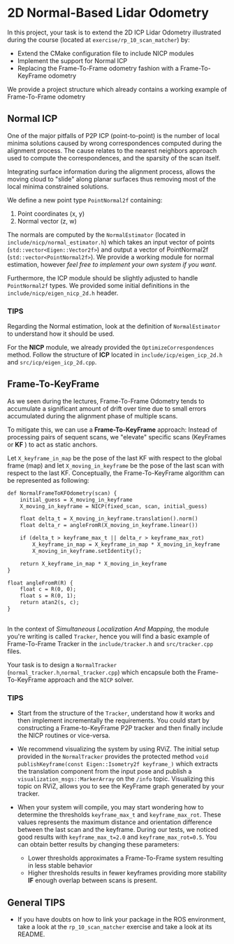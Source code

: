 # 2D Normal-Based Lidar Odometry
In this project, your task is to extend the 2D ICP Lidar Odometry illustrated during the course (located at `exercise/rp_10_scan_matcher`) by:

-   Extend the CMake configuration file to include NICP modules
-   Implement the support for Normal ICP
-   Replacing the Frame-To-Frame odometry fashion with a Frame-To-KeyFrame odometry

We provide a project structure which already contains a working example of Frame-To-Frame odometry 

## Normal ICP
One of the major pitfalls of P2P ICP (point-to-point) is the number of local minima solutions caused by wrong correspondences computed during the alignment process. The cause relates to the nearest neighbors approach used to compute the correspondences, and the sparsity of the scan itself.

Integrating surface information during the alignment process, allows the moving cloud to "slide" along planar surfaces thus removing most of the local minima constrained solutions.

We define a new point type `PointNormal2f` containing:
1. Point coordinates (x, y)
2. Normal vector (z, w)

The normals are computed by the `NormalEstimator` (located in `include/nicp/normal_estimator.h`) which takes an input vector of points (`std::vector<Eigen::Vector2f>`) and output a vector of PointNormal2f (`std::vector<PointNormal2f>`). We provide a working module for normal estimation, however _feel free to implement your own system if you want_.

Furthermore, the ICP module should be slightly adjusted to handle `PointNormal2f` types. We provided some initial definitions in the `include/nicp/eigen_nicp_2d.h` header.

### TIPS
Regarding the Normal estimation, look at the definition of `NormalEstimator` to understand how it should be used.

For the __NICP__ module, we already provided the `OptimizeCorrespondences` method. Follow the structure of __ICP__ located in `include/icp/eigen_icp_2d.h` and `src/icp/eigen_icp_2d.cpp`.

## Frame-To-KeyFrame
As we seen during the lectures, Frame-To-Frame Odometry tends to accumulate a significant amount of drift over time due to small errors accumulated during the alignment phase of multiple scans.

To mitigate this, we can use a __Frame-To-KeyFrame__ approach: Instead of processing pairs of sequent scans, we "elevate" specific scans (KeyFrames or __KF__ ) to act as static anchors.

Let `X_keyframe_in_map` be the pose of the last KF with respect to the global frame (map) and let `X_moving_in_keyframe` be the pose of the last scan with respect to the last KF.
Conceptually, the Frame-To-KeyFrame algorithm can be represented as following:

```txt
def NormalFrameToKFOdometry(scan) {
    initial_guess = X_moving_in_keyframe
    X_moving_in_keyframe = NICP(fixed_scan, scan, initial_guess)

    float delta_t = X_moving_in_keyframe.translation().norm()
    float delta_r = angleFromR(X_moving_in_keyframe.linear())

    if (delta_t > keyframe_max_t || delta_r > keyframe_max_rot)
        X_keyframe_in_map = X_keyframe_in_map * X_moving_in_keyframe
        X_moving_in_keyframe.setIdentity();

    return X_keyframe_in_map * X_moving_in_keyframe
}

float angleFromR(R) {
    float c = R(0, 0);
    float s = R(0, 1);
    return atan2(s, c);
}
    
```

In the context of _Simultaneous Localization And Mapping_, the module you're writing is called `Tracker`, hence you will find a basic example of Frame-To-Frame Tracker in the `include/tracker.h` and `src/tracker.cpp` files.

Your task is to design a `NormalTracker` (`normal_tracker.h`,`normal_tracker.cpp`) which encapsule both the Frame-To-KeyFrame approach and the `NICP` solver.

### TIPS

- Start from the structure of the `Tracker`, understand how it works and then implement incrementally the requirements. You could start by constructing a Frame-to-KeyFrame P2P tracker and then finally include the NICP routines or vice-versa.

- We recommend visualizing the system by using RViZ. The initial setup provided in the `NormalTracker` provides the protected method `void publishKeyframe(const Eigen::Isometry2f keyframe_)` which extracts the translation component from the input pose and publish a `visualization_msgs::MarkerArray` on the `/info` topic. Visualizing this topic on RViZ, allows you to see the KeyFrame graph generated by your tracker.

- When your system will compile, you may start wondering how to determine the thresholds `keyframe_max_t` and `keyframe_max_rot`. These values represents the maximum distance and orientation difference between the last scan and the keyframe. During our tests, we noticed good results with `keyframe_max_t=2.0` and `keyframe_max_rot=0.5`. You can obtain better results by changing these parameters:
  - Lower thresholds approximates a Frame-To-Frame system resulting in less stable behavior
  - Higher thresholds results in fewer keyframes providing more stability __IF__ enough overlap between scans is present.


## General TIPS
- If you have doubts on how to link your package in the ROS environment, take a look at the `rp_10_scan_matcher` exercise and take a look at its README.